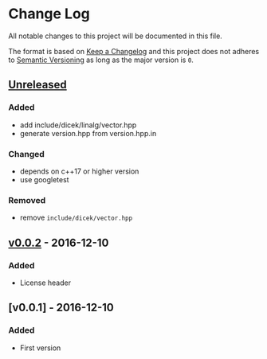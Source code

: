 # Change Log
All notable changes to this project will be documented in this file.

The format is based on [Keep a Changelog](http://keepachangelog.com/) and this project does not adheres to [Semantic Versioning](http://semver.org/) as long as the major version is `0`.

## [Unreleased]
### Added
- add include/dicek/linalg/vector.hpp
- generate version.hpp from version.hpp.in

### Changed
- depends on c++17 or higher version
- use googletest

### Removed
- remove `include/dicek/vector.hpp`

## [v0.0.2] - 2016-12-10
### Added
- License header

## [v0.0.1] - 2016-12-10
### Added
- First version

[Unreleased]: https://github.com/daisuke-nagao/dicek/compare/v0.0.2...develop
[v0.0.2]: https://github.com/daisuke-nagao/dicek/compare/v0.0.1...v0.0.2
